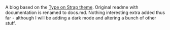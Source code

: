 A blog based on the [Type on Strap theme](https://github.com/sylhare/Type-on-Strap). Original readme with documentation is renamed to docs.md. Nothing interesting extra added thus far - although I will be adding a dark mode and altering a bunch of other stuff.